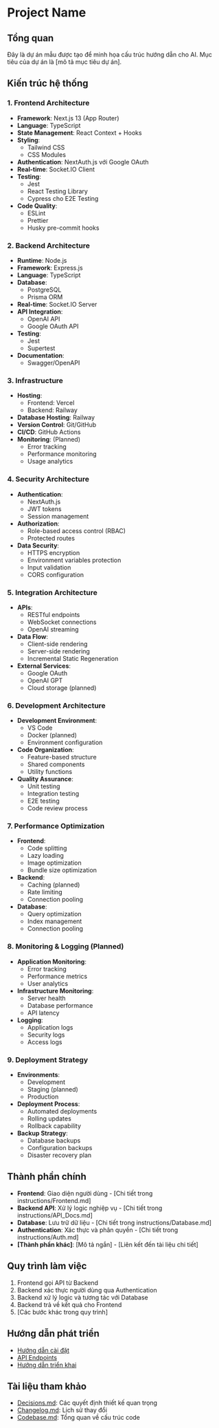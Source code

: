 # Project Name

## Tổng quan

Đây là dự án mẫu được tạo để minh họa cấu trúc hướng dẫn cho AI. Mục tiêu của dự án là [mô tả mục tiêu dự án].

## Kiến trúc hệ thống

### 1. Frontend Architecture
- **Framework**: Next.js 13 (App Router)
- **Language**: TypeScript
- **State Management**: React Context + Hooks
- **Styling**: 
  - Tailwind CSS
  - CSS Modules
- **Authentication**: NextAuth.js với Google OAuth
- **Real-time**: Socket.IO Client
- **Testing**:
  - Jest
  - React Testing Library
  - Cypress cho E2E Testing
- **Code Quality**:
  - ESLint
  - Prettier
  - Husky pre-commit hooks

### 2. Backend Architecture
- **Runtime**: Node.js
- **Framework**: Express.js
- **Language**: TypeScript
- **Database**:
  - PostgreSQL
  - Prisma ORM
- **Real-time**: Socket.IO Server
- **API Integration**:
  - OpenAI API
  - Google OAuth API
- **Testing**:
  - Jest
  - Supertest
- **Documentation**:
  - Swagger/OpenAPI

### 3. Infrastructure
- **Hosting**:
  - Frontend: Vercel
  - Backend: Railway
- **Database Hosting**: Railway
- **Version Control**: Git/GitHub
- **CI/CD**: GitHub Actions
- **Monitoring**: (Planned)
  - Error tracking
  - Performance monitoring
  - Usage analytics

### 4. Security Architecture
- **Authentication**: 
  - NextAuth.js
  - JWT tokens
  - Session management
- **Authorization**:
  - Role-based access control (RBAC)
  - Protected routes
- **Data Security**:
  - HTTPS encryption
  - Environment variables protection
  - Input validation
  - CORS configuration

### 5. Integration Architecture
- **APIs**:
  - RESTful endpoints
  - WebSocket connections
  - OpenAI streaming
- **Data Flow**:
  - Client-side rendering
  - Server-side rendering
  - Incremental Static Regeneration
- **External Services**:
  - Google OAuth
  - OpenAI GPT
  - Cloud storage (planned)

### 6. Development Architecture
- **Development Environment**:
  - VS Code
  - Docker (planned)
  - Environment configuration
- **Code Organization**:
  - Feature-based structure
  - Shared components
  - Utility functions
- **Quality Assurance**:
  - Unit testing
  - Integration testing
  - E2E testing
  - Code review process

### 7. Performance Optimization
- **Frontend**:
  - Code splitting
  - Lazy loading
  - Image optimization
  - Bundle size optimization
- **Backend**:
  - Caching (planned)
  - Rate limiting
  - Connection pooling
- **Database**:
  - Query optimization
  - Index management
  - Connection pooling

### 8. Monitoring & Logging (Planned)
- **Application Monitoring**:
  - Error tracking
  - Performance metrics
  - User analytics
- **Infrastructure Monitoring**:
  - Server health
  - Database performance
  - API latency
- **Logging**:
  - Application logs
  - Security logs
  - Access logs

### 9. Deployment Strategy
- **Environments**:
  - Development
  - Staging (planned)
  - Production
- **Deployment Process**:
  - Automated deployments
  - Rolling updates
  - Rollback capability
- **Backup Strategy**:
  - Database backups
  - Configuration backups
  - Disaster recovery plan

## Thành phần chính

- **Frontend**: Giao diện người dùng - [Chi tiết trong instructions/Frontend.md]
- **Backend API**: Xử lý logic nghiệp vụ - [Chi tiết trong instructions/API_Docs.md]
- **Database**: Lưu trữ dữ liệu - [Chi tiết trong instructions/Database.md]
- **Authentication**: Xác thực và phân quyền - [Chi tiết trong instructions/Auth.md]
- **[Thành phần khác]**: [Mô tả ngắn] - [Liên kết đến tài liệu chi tiết]

## Quy trình làm việc

1. Frontend gọi API từ Backend
2. Backend xác thực người dùng qua Authentication
3. Backend xử lý logic và tương tác với Database
4. Backend trả về kết quả cho Frontend
5. [Các bước khác trong quy trình]

## Hướng dẫn phát triển

- [Hướng dẫn cài đặt](Instruction.md)
- [API Endpoints](instructions/API_Docs.md)
- [Hướng dẫn triển khai](instructions/Deployment.md)

## Tài liệu tham khảo

- [Decisions.md](Decisions.md): Các quyết định thiết kế quan trọng
- [Changelog.md](Changelog.md): Lịch sử thay đổi
- [Codebase.md](Codebase.md): Tổng quan về cấu trúc code
